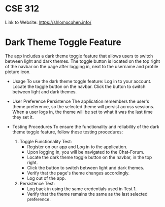 # CSE 312
Link to Website: https://shlomocohen.info/


# Dark Theme Toggle Feature
The app includes a dark theme toggle feature that allows users to switch between light and dark themes. The toggle button is located on the top right of the navbar on the page after logging in, next to the username and profile picture icon.

- Usage
  To use the dark theme toggle feature:
    Log in to your account.
    Locate the toggle button on the navbar.
    Click the button to switch between light and dark themes.
  
- User Preference Persistence
  The application remembers the user's theme preference, so the selected theme will persist across sessions. When a user logs in, the theme will be set to what it was the last time they set it.

- Testing Procedures
  To ensure the functionality and reliability of the dark theme toggle feature, follow these testing procedures:

  1) Toggle Functionality Test:
      - Register on our app and Log in to the application.
      - Upon logging in, you will be navigated to the Chat-Forum. 
      - Locate the dark theme toggle button on the navbar, in the top right. 
      - Click the button to switch between light and dark themes.
      - Verify that the page's theme changes accordingly.
      - Log out of the app.
  2) Persistence Test:
      - Log back in using the same credentials used in Test 1. 
      - Verify that the theme remains the same as the last selected preference.

